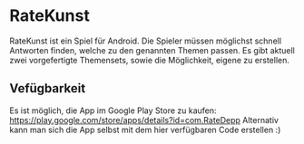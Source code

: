 # RateKunst
RateKunst ist ein Spiel für Android. Die Spieler müssen möglichst schnell Antworten finden, welche zu den genannten Themen passen.
Es gibt aktuell zwei vorgefertigte Themensets, sowie die Möglichkeit, eigene zu erstellen.

## Vefügbarkeit
Es ist möglich, die App im Google Play Store zu kaufen: https://play.google.com/store/apps/details?id=com.RateDepp
Alternativ kann man sich die App selbst mit dem hier verfügbaren Code erstellen :)